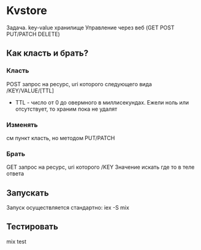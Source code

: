 # Kvstore
Задача. key-value хранилище
Управление через веб (GET POST PUT/PATCH DELETE)

## Как класть и брать?
### Класть
POST запрос на ресурс, uri которого следующего вида /KEY/VALUE/[TTL]
  * TTL - число от 0 до овермного в миллисекундах. Ежели ноль или отсутствует, то храним пока не удалят

### Изменять
см пункт класть, но методом PUT/PATCH

### Брать
GET запрос на ресурс, uri которого /KEY
Значение искать где то в теле ответа

## Запускать
Запуск осуществляется стандартно: iex -S mix

## Тестировать
mix test
